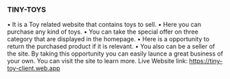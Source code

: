 ### TINY-TOYS

• It is a Toy related website that contains toys to sell.
• Here you can purchase any kind of toys.
• You can take the special offer on three category that are displayed in the homepage.
• Here is a opportunity to return the purchased product if it is relevant.
• You also can be a seller of the site. By taking this opportunity you can easily launce a great business of your own.
You can visit the site to learn more.
Live Website link: https://tiny-toy-client.web.app
